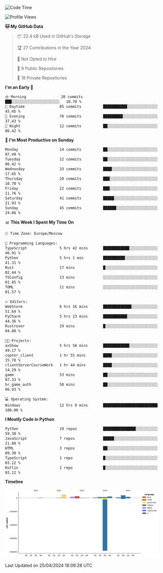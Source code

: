 <!--START_SECTION:waka-->
![Code Time](http://img.shields.io/badge/Code%20Time-279%20hrs%2043%20mins-blue)

![Profile Views](http://img.shields.io/badge/Profile%20Views-0-blue)

**🐱 My GitHub Data** 

> 📦 22.4 kB Used in GitHub's Storage 
 > 
> 🏆 27 Contributions in the Year 2024
 > 
> 🚫 Not Opted to Hire
 > 
> 📜 9 Public Repositories 
 > 
> 🔑 18 Private Repositories 
 > 
**I'm an Early 🐤** 

```text
🌞 Morning                20 commits          ███░░░░░░░░░░░░░░░░░░░░░░   10.70 % 
🌆 Daytime                85 commits          ███████████░░░░░░░░░░░░░░   45.45 % 
🌃 Evening                70 commits          █████████░░░░░░░░░░░░░░░░   37.43 % 
🌙 Night                  12 commits          ██░░░░░░░░░░░░░░░░░░░░░░░   06.42 % 
```
📅 **I'm Most Productive on Sunday** 

```text
Monday                   14 commits          ██░░░░░░░░░░░░░░░░░░░░░░░   07.49 % 
Tuesday                  12 commits          ██░░░░░░░░░░░░░░░░░░░░░░░   06.42 % 
Wednesday                33 commits          ████░░░░░░░░░░░░░░░░░░░░░   17.65 % 
Thursday                 20 commits          ███░░░░░░░░░░░░░░░░░░░░░░   10.70 % 
Friday                   22 commits          ███░░░░░░░░░░░░░░░░░░░░░░   11.76 % 
Saturday                 41 commits          █████░░░░░░░░░░░░░░░░░░░░   21.93 % 
Sunday                   45 commits          ██████░░░░░░░░░░░░░░░░░░░   24.06 % 
```


📊 **This Week I Spent My Time On** 

```text
🕑︎ Time Zone: Europe/Moscow

💬 Programming Languages: 
TypeScript               5 hrs 42 mins       ████████████░░░░░░░░░░░░░   46.91 % 
Python                   5 hrs 1 min         ██████████░░░░░░░░░░░░░░░   41.31 % 
Rust                     17 mins             █░░░░░░░░░░░░░░░░░░░░░░░░   02.44 % 
TSConfig                 13 mins             ░░░░░░░░░░░░░░░░░░░░░░░░░   01.85 % 
TOML                     11 mins             ░░░░░░░░░░░░░░░░░░░░░░░░░   01.57 % 

🔥 Editors: 
WebStorm                 6 hrs 16 mins       █████████████░░░░░░░░░░░░   51.64 % 
PyCharm                  5 hrs 23 mins       ███████████░░░░░░░░░░░░░░   44.36 % 
Rustrover                29 mins             █░░░░░░░░░░░░░░░░░░░░░░░░   04.00 % 

🐱‍💻 Projects: 
axShow                   5 hrs 58 mins       ████████████░░░░░░░░░░░░░   49.17 % 
copter_client            1 hr 55 mins        ████░░░░░░░░░░░░░░░░░░░░░   15.78 % 
clientServerCourseWork   1 hr 44 mins        ████░░░░░░░░░░░░░░░░░░░░░   14.29 % 
game                     53 mins             ██░░░░░░░░░░░░░░░░░░░░░░░   07.33 % 
hr_game_auth             50 mins             ██░░░░░░░░░░░░░░░░░░░░░░░   06.93 % 

💻 Operating System: 
Windows                  12 hrs 9 mins       █████████████████████████   100.00 % 
```

**I Mostly Code in Python** 

```text
Python                   19 repos            ███████████████░░░░░░░░░░   59.38 % 
JavaScript               7 repos             █████░░░░░░░░░░░░░░░░░░░░   21.88 % 
HTML                     3 repos             ██░░░░░░░░░░░░░░░░░░░░░░░   09.38 % 
TypeScript               1 repo              █░░░░░░░░░░░░░░░░░░░░░░░░   03.12 % 
Kotlin                   1 repo              █░░░░░░░░░░░░░░░░░░░░░░░░   03.12 % 
```



**Timeline**

![Lines of Code chart](https://raw.githubusercontent.com/adlemx/adlemx/main/assets/bar_graph.png)


 Last Updated on 25/04/2024 18:09:28 UTC
<!--END_SECTION:waka-->
